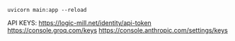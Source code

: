 ```
uvicorn main:app --reload
```

API KEYS:
https://logic-mill.net/identity/api-token
https://console.groq.com/keys
https://console.anthropic.com/settings/keys